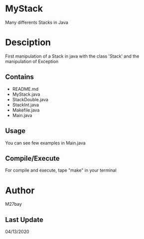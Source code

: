 # MyStack
Many differents Stacks in Java

# Desciption
First manipulation of a Stack in java with the class 'Stack' and the manipulation of
Exception

## Contains
- README.md
- MyStack.java
- StackDouble.java
- StackInt.java
- Makefile.java
- Main.java

## Usage
You can see few examples in Main.java

## Compile/Execute
For compile and execute, tape "make" in your terminal

# Author
M27bay

## Last Update
04/13/2020
